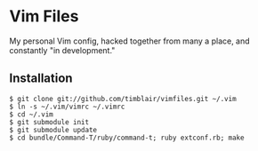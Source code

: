 # Vim Files

My personal Vim config, hacked together from many a place, and constantly "in development."

## Installation

	$ git clone git://github.com/timblair/vimfiles.git ~/.vim
	$ ln -s ~/.vim/vimrc ~/.vimrc
	$ cd ~/.vim
	$ git submodule init
	$ git submodule update
	$ cd bundle/Command-T/ruby/command-t; ruby extconf.rb; make

